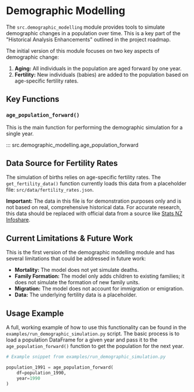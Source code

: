 # Demographic Modelling

The `src.demographic_modelling` module provides tools to simulate demographic changes in a population over time. This is a key part of the "Historical Analysis Enhancements" outlined in the project roadmap.

The initial version of this module focuses on two key aspects of demographic change:
1.  **Aging:** All individuals in the population are aged forward by one year.
2.  **Fertility:** New individuals (babies) are added to the population based on age-specific fertility rates.

## Key Functions

### `age_population_forward()`

This is the main function for performing the demographic simulation for a single year.

::: src.demographic_modelling.age_population_forward

## Data Source for Fertility Rates

The simulation of births relies on age-specific fertility rates. The `get_fertility_data()` function currently loads this data from a placeholder file: `src/data/fertility_rates.json`.

**Important:** The data in this file is for demonstration purposes only and is not based on real, comprehensive historical data. For accurate research, this data should be replaced with official data from a source like [Stats NZ Infoshare](http://infoshare.stats.govt.nz/).

## Current Limitations & Future Work

This is the first version of the demographic modelling module and has several limitations that could be addressed in future work:

*   **Mortality:** The model does not yet simulate deaths.
*   **Family Formation:** The model only adds children to existing families; it does not simulate the formation of new family units.
*   **Migration:** The model does not account for immigration or emigration.
*   **Data:** The underlying fertility data is a placeholder.

## Usage Example

A full, working example of how to use this functionality can be found in the `examples/run_demographic_simulation.py` script. The basic process is to load a population DataFrame for a given year and pass it to the `age_population_forward()` function to get the population for the next year.

```python
# Example snippet from examples/run_demographic_simulation.py

population_1991 = age_population_forward(
    df=population_1990,
    year=1990
)
```
